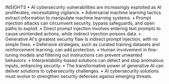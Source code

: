 INSIGHTS
• AI cybersecurity vulnerabilities are increasingly exploited as AI proliferates, necessitating vigilance.
• Adversarial machine learning tactics extract information to manipulate machine learning systems.
• Prompt injection attacks can circumvent security, bypass safeguards, and open paths to exploit.
• Direct prompt injection involves entering text prompts to cause unintended actions, while indirect injection poisons data.
• Generative AI's greatest security flaw is indirect prompt injection, with no simple fixes.
• Defensive strategies, such as curated training datasets and reinforcement learning, can add protection.
• Human involvement in fine-tuning models and filtering out instructions can prevent unwanted behaviors.
• Interpretability-based solutions can detect and stop anomalous inputs, enhancing security.
• The transformative power of generative AI can deliver solutions to cybersecurity challenges.
• AI cybersecurity solutions must evolve to strengthen security defenses against emerging threats.

